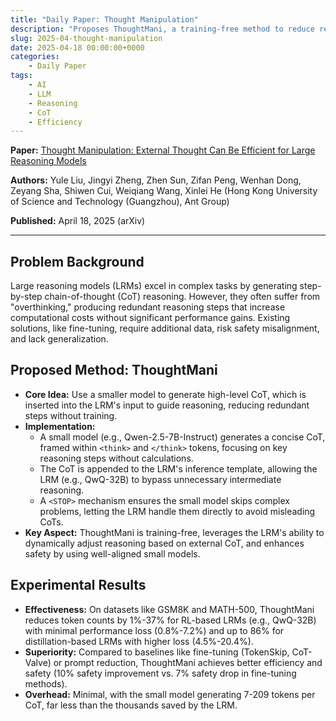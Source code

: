 ```yaml
---
title: "Daily Paper: Thought Manipulation"
description: "Proposes ThoughtMani, a training-free method to reduce redundant reasoning in large reasoning models by leveraging external chain-of-thought from smaller models, improving efficiency and safety."
slug: 2025-04-thought-manipulation
date: 2025-04-18 00:00:00+0000
categories:
    - Daily Paper
tags:
    - AI
    - LLM
    - Reasoning
    - CoT
    - Efficiency
---
```

**Paper:** [Thought Manipulation: External Thought Can Be Efficient for Large Reasoning Models](https://arxiv.org/abs/2504.13626)

**Authors:** Yule Liu, Jingyi Zheng, Zhen Sun, Zifan Peng, Wenhan Dong, Zeyang Sha, Shiwen Cui, Weiqiang Wang, Xinlei He (Hong Kong University of Science and Technology (Guangzhou), Ant Group)

**Published:** April 18, 2025 (arXiv)

---

## Problem Background

Large reasoning models (LRMs) excel in complex tasks by generating step-by-step chain-of-thought (CoT) reasoning. However, they often suffer from "overthinking," producing redundant reasoning steps that increase computational costs without significant performance gains. Existing solutions, like fine-tuning, require additional data, risk safety misalignment, and lack generalization.

## Proposed Method: ThoughtMani

* **Core Idea:** Use a smaller model to generate high-level CoT, which is inserted into the LRM's input to guide reasoning, reducing redundant steps without training.
* **Implementation:** 
  * A small model (e.g., Qwen-2.5-7B-Instruct) generates a concise CoT, framed within `<think>` and `</think>` tokens, focusing on key reasoning steps without calculations.
  * The CoT is appended to the LRM's inference template, allowing the LRM (e.g., QwQ-32B) to bypass unnecessary intermediate reasoning.
  * A `<STOP>` mechanism ensures the small model skips complex problems, letting the LRM handle them directly to avoid misleading CoTs.
* **Key Aspect:** ThoughtMani is training-free, leverages the LRM's ability to dynamically adjust reasoning based on external CoT, and enhances safety by using well-aligned small models.

## Experimental Results

* **Effectiveness:** On datasets like GSM8K and MATH-500, ThoughtMani reduces token counts by 1%-37% for RL-based LRMs (e.g., QwQ-32B) with minimal performance loss (0.8%-7.2%) and up to 86% for distillation-based LRMs with higher loss (4.5%-20.4%).
* **Superiority:** Compared to baselines like fine-tuning (TokenSkip, CoT-Valve) or prompt reduction, ThoughtMani achieves better efficiency and safety (10% safety improvement vs. 7% safety drop in fine-tuning methods).
* **Overhead:** Minimal, with the small model generating 7-209 tokens per CoT, far less than the thousands saved by the LRM.